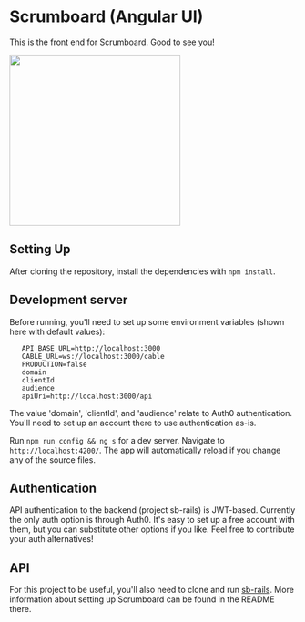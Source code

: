 # Scrumboard (Angular UI)

This is the front end for Scrumboard. Good to see you!

<img src="https://user-images.githubusercontent.com/311305/111650396-a1f97580-87db-11eb-9dad-bc284b2120b8.png" height="300px">

## Setting Up

After cloning the repository, install the dependencies with `npm install`.

## Development server

Before running, you'll need to set up some environment variables (shown here with default values):

```
   API_BASE_URL=http://localhost:3000
   CABLE_URL=ws://localhost:3000/cable
   PRODUCTION=false
   domain
   clientId
   audience
   apiUri=http://localhost:3000/api
```

The value 'domain', 'clientId', and 'audience' relate to Auth0 authentication. You'll need to set up an account there to use authentication as-is.

Run `npm run config && ng s` for a dev server. Navigate to `http://localhost:4200/`. The app will automatically reload if you change any of the source files.

## Authentication

API authentication to the backend (project sb-rails) is JWT-based. Currently the only auth option is through Auth0. It's easy to set up a free account with them, but you can substitute other options if you like. Feel free to contribute your auth alternatives!

## API

For this project to be useful, you'll also need to clone and run [sb-rails](https://github.com/rileypb/sb-rails). More information about setting up Scrumboard can be found in the README there.
